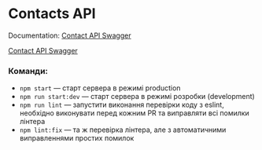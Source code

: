 # Contacts API

Documentation: [Contact API Swagger](https://contacts-api-fkik.onrender.com/api-docs/)

<a href="https://contacts-api-fkik.onrender.com/api-docs/" target="_blank">Contact API Swagger</a>


### Команди:

- `npm start` &mdash; старт сервера в режимі production
- `npm run start:dev` &mdash; старт сервера в режимі розробки (development)
- `npm run lint` &mdash; запустити виконання перевірки коду з eslint, необхідно виконувати перед кожним PR та виправляти всі помилки лінтера
- `npm lint:fix` &mdash; та ж перевірка лінтера, але з автоматичними виправленнями простих помилок
